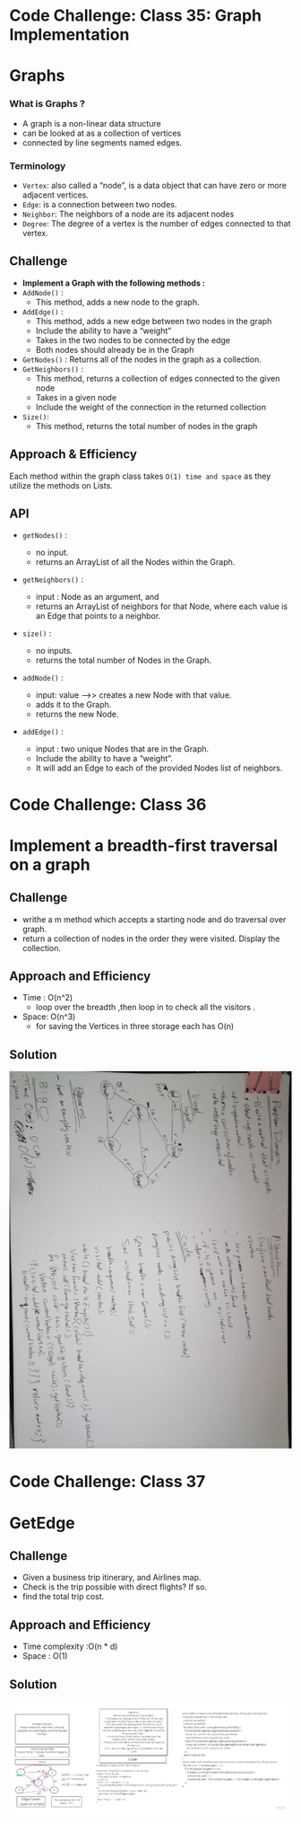 # Code Challenge: Class 35: Graph Implementation

# Graphs
<!-- Short summary or background information -->
### What is Graphs ?
- A graph is a non-linear data structure
- can be looked at as a collection of vertices
- connected by line segments named edges.
### Terminology
- `Vertex`: also called a “node”, is a data object that can have zero or more adjacent vertices.
- `Edge`: is a connection between two nodes.
- `Neighbor`: The neighbors of a node are its adjacent nodes
- `Degree`: The degree of a vertex is the number of edges connected to that vertex.
## Challenge
<!-- Description of the challenge -->

- **Implement a Graph with the following methods :**
- `AddNode()` :
   - This method, adds a new node to the graph.
- `AddEdge()` :
   - This method, adds a new edge between two nodes in the graph
   - Include the ability to have a “weight”
   - Takes in the two nodes to be connected by the edge
   - Both nodes should already be in the Graph
- `GetNodes()` : Returns all of the nodes in the graph as a collection.
- `GetNeighbors()` : 
   - This method, returns a collection of edges connected to the given node
   - Takes in a given node
   - Include the weight of the connection in the returned collection
- `Size()`:
  - This method, returns the total number of nodes in the graph
## Approach & Efficiency
<!-- What approach did you take? Why? What is the Big O space/time for this approach? -->
 Each method within the graph class takes `O(1) time and space` as they utilize the methods on Lists.

## API
- `getNodes()` : 
   - no input.
   - returns an ArrayList of all the Nodes within the Graph.

- `getNeighbors()` : 
   - input : Node as an argument, and 
   - returns an ArrayList of neighbors for that Node, where each value is an Edge that points to a neighbor.

- `size()` : 
   - no inputs.
   -  returns the total number of Nodes in the Graph.

- `addNode()` : 
  - input: value -->> creates a new Node with that value.
  -  adds it to the Graph.
  -   returns the new Node.

- `addEdge()` : 
  - input : two unique Nodes that are in the Graph.
  - Include the ability to have a “weight”. 
  - It will add an Edge to each of the provided Nodes list of neighbors. 

# Code Challenge: Class 36
# Implement a breadth-first traversal on a graph

 ## Challenge
 - writhe a m method which  accepts a starting node and do traversal  over graph. 
 -  return a collection of nodes in the order they were visited. Display the collection.
## Approach and Efficiency
- Time : O(n^2)
  - loop over the breadth ,then loop in to check all the visitors .
- Space: O(n^3)
   - for saving the Vertices in three storage each has O(n)
## Solution
![](asesst/CC36.jpg)
# Code Challenge: Class 37
# GetEdge 

 ## Challenge
 - Given a business trip itinerary, and Airlines map.
 - Check is the trip possible with direct flights? If so.
 -  find the total trip cost.
## Approach and Efficiency
- Time complexity :O(n * d)
- Space :  O(1)
## Solution
![](asesst/CC37.jpg)


